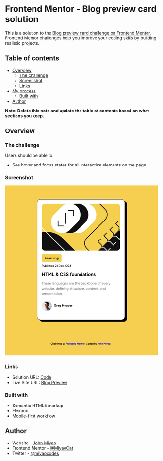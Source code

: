 # Frontend Mentor - Blog preview card solution

This is a solution to the [Blog preview card challenge on Frontend Mentor](https://www.frontendmentor.io/challenges/blog-preview-card-ckPaj01IcS). Frontend Mentor challenges help you improve your coding skills by building realistic projects. 

## Table of contents

- [Overview](#overview)
  - [The challenge](#the-challenge)
  - [Screenshot](#screenshot)
  - [Links](#links)
- [My process](#my-process)
  - [Built with](#built-with)
- [Author](#author)

**Note: Delete this note and update the table of contents based on what sections you keep.**

## Overview

### The challenge

Users should be able to:

- See hover and focus states for all interactive elements on the page

### Screenshot

![](./assets/images/screenshot.png)

### Links

- Solution URL: [Code](https://github.com/MiyaoCat/frontend-mentor-challenges/tree/main/blog-preview-card)
- Live Site URL: [Blog Preview](https://frontend-mentor-challenges-coral.vercel.app/blog-preview-card/index.html)

### Built with

- Semantic HTML5 markup
- Flexbox
- Mobile-first workflow

## Author

- Website - [John Miyao](https://www.johnmiyao.com)
- Frontend Mentor - [@MiyaoCat](https://www.frontendmentor.io/profile/MiyaoCat)
- Twitter - [@miyaocodes](https://www.twitter.com/miyaocodes)

